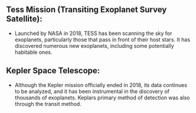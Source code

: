 ## Tess Mission (Transiting Exoplanet Survey Satellite):
 - Launched by NASA in 2018, TESS has been scanning the sky for exoplanets, particularly those that pass in front of their host stars. It has discovered numerous new exoplanets, including some potentially habitable ones.

## Kepler Space Telescope:
 - Although the Kepler mission officially ended in 2018, its data continues to be analyzed, and it has been instrumental in the discovery of thousands of exoplanets. Keplars primary method of detection was also
   through the transit method.
